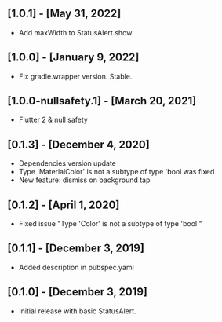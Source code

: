 ## [1.0.1] - [May 31, 2022]
* Add maxWidth to StatusAlert.show

## [1.0.0] - [January 9, 2022]
* Fix gradle.wrapper version. Stable.

## [1.0.0-nullsafety.1] - [March 20, 2021]
* Flutter 2 & null safety

## [0.1.3] - [December 4, 2020]

* Dependencies version update
* Type 'MaterialColor' is not a subtype of type 'bool was fixed
* New feature: dismiss on background tap

## [0.1.2] - [April 1, 2020]

* Fixed issue "Type 'Color' is not a subtype of type 'bool'" 

## [0.1.1] - [December 3, 2019]

* Added description in pubspec.yaml

## [0.1.0] - [December 3, 2019]

* Initial release with basic StatusAlert.